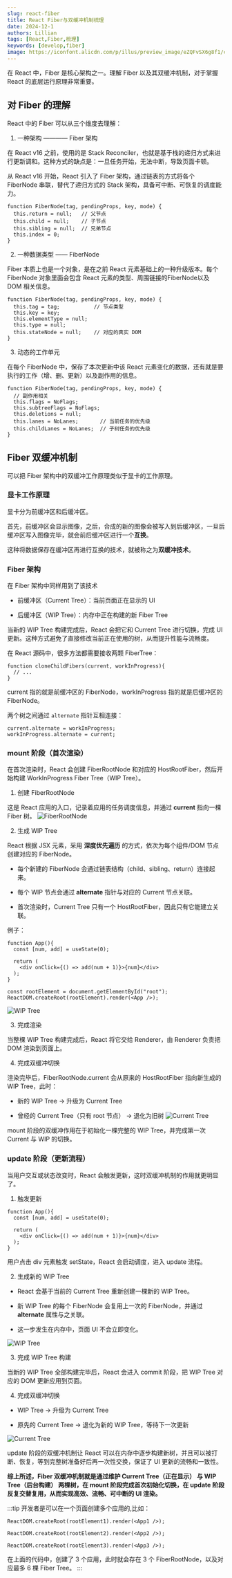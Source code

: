 ```yaml
---
slug: react-fiber
title: React Fiber与双缓冲机制梳理
date: 2024-12-1
authors: Lillian
tags: [React,Fiber,梳理]
keywords: [develop,fiber]
image: https://iconfont.alicdn.com/p/illus/preview_image/eZQFvSX6g8f1/cc39e15f-1afb-497e-91d4-e55f632bb9fa.png
---
```


在 React 中，Fiber 是核心架构之一。理解 Fiber 以及其双缓冲机制，对于掌握 React 的底层运行原理非常重要。

<!-- truncate -->

## 对 Fiber 的理解

React 中的 Fiber 可以从三个维度去理解：

1. 一种架构 ———— Fiber 架构

在 React v16 之前，使用的是 Stack Reconciler，也就是基于栈的递归方式来进行更新调和。这种方式的缺点是：一旦任务开始，无法中断，导致页面卡顿。

从 React v16 开始，React 引入了 Fiber 架构，通过链表的方式将各个 FiberNode 串联，替代了递归方式的 Stack 架构，具备可中断、可恢复的调度能力。

```
function FiberNode(tag, pendingProps, key, mode) {
  this.return = null;   // 父节点
  this.child = null;    // 子节点
  this.sibling = null;  // 兄弟节点
  this.index = 0;
}
```

2. 一种数据类型 —— FiberNode

Fiber 本质上也是一个对象，是在之前 React 元素基础上的一种升级版本。每个 FiberNode 对象里面会包含 React 元素的类型、周围链接的FiberNode以及 DOM 相关信息。

```
function FiberNode(tag, pendingProps, key, mode) {
  this.tag = tag;           // 节点类型
  this.key = key;
  this.elementType = null;
  this.type = null;
  this.stateNode = null;    // 对应的真实 DOM
}
```

3. 动态的工作单元

在每个 FiberNode 中，保存了本次更新中该 React 元素变化的数据，还有就是要执行的工作（增、删、更新）以及副作用的信息。

```
function FiberNode(tag, pendingProps, key, mode) {
  // 副作用相关
  this.flags = NoFlags;
  this.subtreeFlags = NoFlags;
  this.deletions = null;
  this.lanes = NoLanes;       // 当前任务的优先级
  this.childLanes = NoLanes;  // 子树任务的优先级
}
```

## Fiber 双缓冲机制

可以把 Fiber 架构中的双缓冲工作原理类似于显卡的工作原理。

### 显卡工作原理

显卡分为前缓冲区和后缓冲区。

首先，前缓冲区会显示图像，之后，合成的新的图像会被写入到后缓冲区，一旦后缓冲区写入图像完毕，就会前后缓冲区进行一个**互换**。

这种将数据保存在缓冲区再进行互换的技术，就被称之为**双缓冲技术**。

### Fiber 架构

在 Fiber 架构中同样用到了该技术

- 前缓冲区（Current Tree）：当前页面正在显示的 UI

- 后缓冲区（WIP Tree）：内存中正在构建的新 Fiber Tree

当新的 WIP Tree 构建完成后，React 会把它和 Current Tree 进行切换，完成 UI 更新。这种方式避免了直接修改当前正在使用的树，从而提升性能与流畅度。

在 React 源码中，很多方法都需要接收两颗 FiberTree：
```
function cloneChildFibers(current, workInProgress){
  // ...
}
```
current 指的就是前缓冲区的 FiberNode，workInProgress 指的就是后缓冲区的 FiberNode。

两个树之间通过 ```alternate``` 指针互相连接：
```
current.alternate = workInProgress;
workInProgress.alternate = current;
```

### mount 阶段（首次渲染）

在首次渲染时，React 会创建 FiberRootNode 和对应的 HostRootFiber，然后开始构建 WorkInProgress Fiber Tree（WIP Tree）。

1. 创建 FiberRootNode

这是 React 应用的入口，记录着应用的任务调度信息，并通过 **current** 指向一棵 Fiber 树。
![FiberRootNode](../../static/img/blog/fiber1.png)

2. 生成 WIP Tree

React 根据 JSX 元素，采用 **深度优先遍历** 的方式，依次为每个组件/DOM 节点创建对应的 FiberNode。

- 每个新建的 FiberNode 会通过链表结构（child、sibling、return）连接起来。

- 每个 WIP 节点会通过 **alternate** 指针与对应的 Current 节点关联。

- 首次渲染时，Current Tree 只有一个 HostRootFiber，因此只有它能建立关联。

例子：
```
function App(){
  const [num, add] = useState(0);

  return (
  	<div onClick={() => add(num + 1)}>{num}</div>
  );
}

const rootElement = document.getElementById("root");
ReactDOM.createRoot(rootElement).render(<App />);
```
![WIP Tree](../../static/img/blog/fiber2.png)

3. 完成渲染

当整棵 WIP Tree 构建完成后，React 将它交给 Renderer，由 Renderer 负责把 DOM 渲染到页面上。

4. 完成双缓冲切换

渲染完毕后，FiberRootNode.current 会从原来的 HostRootFiber 指向新生成的 WIP Tree，此时：

- 新的 WIP Tree → 升级为 Current Tree

- 曾经的 Current Tree（只有 root 节点） → 退化为旧树
![Current Tree](../../static/img/blog/fiber3.png)

mount 阶段的双缓冲作用在于初始化一棵完整的 WIP Tree，并完成第一次 Current 与 WIP 的切换。

### update 阶段（更新流程）

当用户交互或状态改变时，React 会触发更新，这时双缓冲机制的作用就更明显了。

1. 触发更新

```
function App(){
  const [num, add] = useState(0);

  return (
  	<div onClick={() => add(num + 1)}>{num}</div>
  );
}
```
用户点击 div 元素触发 setState，React 会启动调度，进入 update 流程。

2. 生成新的 WIP Tree

- React 会基于当前的 Current Tree 重新创建一棵新的 WIP Tree。

- 新 WIP Tree 的每个 FiberNode 会复用上一次的 FiberNode，并通过 **alternate** 属性与之关联。

- 这一步发生在内存中，页面 UI 不会立即变化。

![WIP Tree](../../static/img/blog/fiber4.png)

3. 完成 WIP Tree 构建

当新的 WIP Tree 全部构建完毕后，React 会进入 commit 阶段，把 WIP Tree 对应的 DOM 更新应用到页面。

4. 完成双缓冲切换

- WIP Tree → 升级为 Current Tree

- 原先的 Current Tree → 退化为新的 WIP Tree，等待下一次更新

![Current Tree](../../static/img/blog/fiber5.png)

update 阶段的双缓冲机制让 React 可以在内存中逐步构建新树，并且可以被打断、恢复，等到完整树准备好后再一次性交换，保证了 UI 更新的流畅和一致性。

**综上所述，Fiber 双缓冲机制就是通过维护 Current Tree（正在显示） 与 WIP Tree（后台构建） 两棵树，在 mount 阶段完成首次初始化切换，在 update 阶段反复交替复用，从而实现高效、流畅、可中断的 UI 渲染。**

:::tip
开发者是可以在一个页面创建多个应用的,比如：
```
ReactDOM.createRoot(rootElement1).render(<App1 />);

ReactDOM.createRoot(rootElement2).render(<App2 />);

ReactDOM.createRoot(rootElement3).render(<App3 />);
```
在上面的代码中，创建了 3 个应用，此时就会存在 3 个 FiberRootNode，以及对应最多 6 棵 Fiber Tree。
:::
